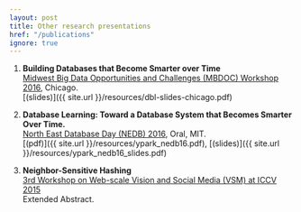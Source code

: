 ```yaml
---
layout: post
title: Other research presentations
href: "/publications"
ignore: true
---
```


1. **Building Databases that Become Smarter over Time**  
   [Midwest Big Data Opportunities and Challenges (MBDOC) Workshop
   2016](http://people.cs.uchicago.edu/~aelmore/mbdoc.html),
   Chicago.  
   [(slides)]({{ site.url }}/resources/dbl-slides-chicago.pdf)

1. **Database Learning: Toward a Database System that Becomes Smarter Over Time.**  
   [North East Database Day (NEDB) 2016](http://mitdbg.github.io/nedbday/2016/), Oral, MIT.  
   [(pdf)]({{ site.url }}/resources/ypark_nedb16.pdf),
   [(slides)]({{ site.url }}/resources/ypark_nedb16_slides.pdf)

1. **Neighbor-Sensitive Hashing**  
   [3rd Workshop on Web-scale Vision and Social Media
   (VSM) at ICCV 2015](https://sites.google.com/site/vsm2015iccv/)  
   Extended Abstract.